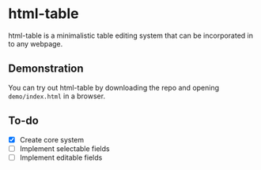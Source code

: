 html-table
==========
html-table is a minimalistic table editing system that can be incorporated in to any webpage.

Demonstration
-------------
You can try out html-table by downloading the repo and opening ``demo/index.html`` in a browser.

To-do
-----
- [x] Create core system
- [ ] Implement selectable fields
- [ ] Implement editable fields
